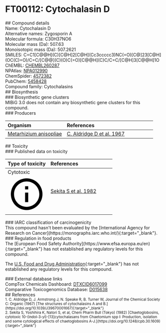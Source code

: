 
# FT00112: Cytochalasin D
<div class="molecule_image" style="float:left">
<img data-smiles= C=C1[C@@H](C)[C@H]2[C@H](CC3=CC=CC=C3)NC(=O)[C@]23[C@H](OC(C)=O)/C=C/[C@@](C)(O)C(=O)[C@@H](C)C/C=C/[C@H]3[C@@H]1O data-smiles-options="{ 'width': 350, 'height': 350 }" />
</div>
## Compound details
<div style="overflow:hidden">
Name: Cytochalasin D<br>
    Alternative names: Zygosporin A<br>
Molecular formula: C30H37NO6<br>
Molecular mass (Da): 507.63<br>
Monoisotopic mass (Da): 507.2621<br>
<div class="break_all">
SMILES: C=C1[C@@H](C)[C@H]2[C@H](Cc3ccccc3)NC(=O)[C@]23[C@H](OC(C)=O)/C=C/[C@@](C)(O)C(=O)[C@@H](C)C/C=C/[C@H]3[C@@H]1O<br>
</div>
        ChEMBL: <a href=https://www.ebi.ac.uk/chembl/compound_report_card/CHEMBL260287 target="_blank">CHEMBL260287</a><br>
        NPAtlas: <a href=https://www.npatlas.org/explore/compounds/NPA012990 target="_blank">NPA012990</a><br>
        ChemSpider: <a href=https://www.chemspider.com/Chemical-Structure.4572382.html target="_blank">4572382</a><br>
        PubChem: <a href=https://pubchem.ncbi.nlm.nih.gov/compound/5458428 target="_blank">5458428</a><br>
    Compound family: Cytochalasins<br>
</div>

<div markdown="block" class="section">
## Biosynthesis
<div markdown="block" class="subsection">
### Biosynthetic gene clusters
<div markdown="block" class="indented_block">
MIBiG 3.0 does not contain any biosynthetic gene clusters for this compound.
</div>
</div>

<div markdown="block" class="subsection">
### Producers
<table>
<thead>
<tr>
<th style="text-align: left;" role="columnheader" width="40%" data-sort-default>Organism</th>
<th style="text-align: left;" role="columnheader" width="60%">References</th>
</tr>
</thead>
        <tr>
        <td style="text-align: left;"><a href="https://www.ncbi.nlm.nih.gov/Taxonomy/Browser/wwwtax.cgi?mode=Info&id=5530" target="_blank">Metarhizium anisopliae</a></td>
        <td style="text-align: left;"><a href="#REF00331">C. Aldridge D et al. 1967</a></td>
        </tr>
</table>
</div>
</div>

<div markdown="block" class="section">
## Toxicity
<div markdown="block" class="subsection">
### Published data on toxicity
<table>
<thead>
<tr>
<th style="text-align: left;" role="columnheader" width="40%" data-sort-default>Type of toxicity</th>
<th style="text-align: left;" role="columnheader" width="60%">References</th>
</tr>
</thead>
<tbody>
<tr>
<td style="text-align: left;">Cytotoxic <span class="twemoji" title="Toxic to cells"><svg xmlns="http://www.w3.org/2000/svg" viewBox="0 0 24 24"><path d="M11 9h2V7h-2m1 13c-4.41 0-8-3.59-8-8s3.59-8 8-8 8 3.59 8 8-3.59 8-8 8m0-18A10 10 0 0 0 2 12a10 10 0 0 0 10 10 10 10 0 0 0 10-10A10 10 0 0 0 12 2m-1 15h2v-6h-2v6Z"></path></svg></span></td>
<td style="text-align: left;"><a href="#REF00323">Sekita S et al. 1982</a></td>
</tr>
</tbody>
</table>
</div>

<div markdown="block" class="subsection">
### IARC classification of carcinogenicity
<div markdown="block" class="indented_block">
This compound hasn't been evaluated by the [International Agency for Research on Cancer](https://monographs.iarc.who.int/){:target="_blank"}.<br>
</div>
</div>

<div markdown="block" class="subsection">
### Regulation in food products
<div markdown="block" class="indented_block">
The [European Food Safety Authority](https://www.efsa.europa.eu/en){:target="_blank"} has not established any regulatory levels for this compound. <br>

The [U.S. Food and Drug Administration](https://www.fda.gov/){:target="_blank"} has not established any regulatory levels for this compound. <br>

</div>
</div>

<div markdown="block" class="subsection">
### External database links
<div markdown="block" class="indented_block">
CompTox Chemicals Dashboard: <a href=https://comptox.epa.gov/dashboard/chemical/details/DTXCID6017099 target="_blank">DTXCID6017099</a><br>
Comparative Toxicogenomics Database: <a href=https://ctdbase.org/detail.go?type=chem&amp;acc=D015638 target="_blank">D015638</a><br>
</div>
</div>
</div>

<div markdown="block" class="section">
## References
<div markdown="block" style="font-size: smaller;">
<span id=REF00331>
1. C. Aldridge D, J. Armstrong J, N. Speake R, B. Turner W, Journal of the Chemical Society C: Organic (1967) [The structures of cytochalasins A and B.](https://doi.org/10.1039/J39670001667){:target="_blank"}<br>
</span>

<span id=REF00323>
2. Sekita S, Yoshihira K, Natori S, et al, Chem Pharm Bull (Tokyo) (1982) [Chaetoglobosins, cytotoxic 10-(indol-3-yl)-[13]cytochalasans from Chaetomium spp I: Production, isolation and some cytological effects of chaetoglobosins A-J.](https://doi.org/10.1248/cpb.30.1609){:target="_blank"}<br>
</span>

</div>
</div>

<script type="text/javascript" src="https://unpkg.com/smiles-drawer@2.0.1/dist/smiles-drawer.min.js"></script>
<script>
    SmiDrawer.apply();
</script>
